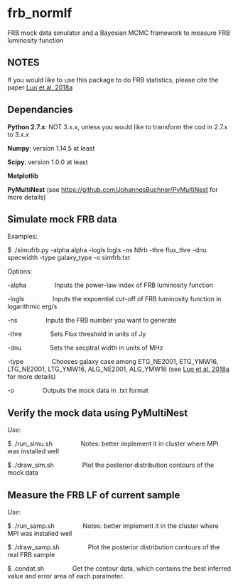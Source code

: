 # frb_normlf
FRB mock data simulator and a Bayesian MCMC framework to measure FRB luminosity function

## NOTES
If you would like to use this package to do FRB statistics, please cite the paper [Luo et al. 2018a](http://adsabs.harvard.edu/abs/2018MNRAS.481.2320L)

## Dependancies
**Python 2.7.x**: NOT 3.x.x, unless you would like to transform the cod in 2.7.x to 3.x.x 

**Numpy**: version 1.14.5 at least

**Scipy**: version 1.0.0 at least

**Matplotlib**

**PyMultiNest** (see https://github.com/JohannesBuchner/PyMultiNest for more details)

## Simulate mock FRB data
Examples: 

$ ./simufrb.py -alpha alpha -logls logls -ns Nfrb -thre flux_thre -dnu specwidth -type galaxy_type -o simfrb.txt

Options: 

-alpha  &emsp;&emsp;&emsp;&emsp;  Inputs the power-law index of FRB luminosity function

-logls  &emsp;&emsp;&emsp;&emsp;  Inputs the expoential cut-off of FRB luminosity function in logarithmic erg/s

-ns  &emsp;&emsp;&emsp;&emsp;  Inputs the FRB number you want to generate

-thre  &emsp;&emsp;&emsp;&emsp;  Sets Flux threshold in units of Jy

-dnu  &emsp;&emsp;&emsp;&emsp;  Sets the secptral width in units of MHz

-type &emsp;&emsp;&emsp;&emsp; Chooses galaxy case among ETG_NE2001, ETG_YMW16, LTG_NE2001, LTG_YMW16, ALG_NE2001, ALG_YMW16 (see [Luo et al. 2018a](http://adsabs.harvard.edu/abs/2018MNRAS.481.2320L) for more details)

-o &emsp;&emsp;&emsp;&emsp;  Outputs the mock data in .txt format

## Verify the mock data using PyMultiNest
*Use*:

$ ./run_simu.sh &emsp;&emsp;&emsp;&emsp;
Notes: better implement it in cluster where MPI was installed well

$ ./draw_sim.sh &emsp;&emsp;&emsp;&emsp;
Plot the posterior distribution contours of the mock data

## Measure the FRB LF of current sample
*Use*:

$ ./run_samp.sh &emsp;&emsp;&emsp;&emsp;
Notes: better implement it in the cluster where MPI was installed well

$ ./draw_samp.sh &emsp;&emsp;&emsp;&emsp;
Plot the posterior distribution contours of the real FRB sample

$ .condat.sh &emsp;&emsp;&emsp;&emsp;
Get the contour data, which contains the best inferred value and error area of each parameter. 
